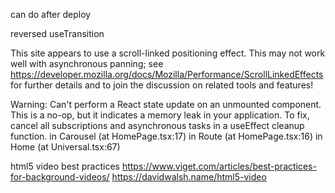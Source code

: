 can do after deploy

reversed useTransition

This site appears to use a scroll-linked positioning effect. This may not work well with asynchronous panning; see https://developer.mozilla.org/docs/Mozilla/Performance/ScrollLinkedEffects for further details and to join the discussion on related tools and features!

Warning: Can't perform a React state update on an unmounted component. This is a no-op, but it indicates a memory leak in your application. To fix, cancel all subscriptions and asynchronous tasks in a useEffect cleanup function.
    in Carousel (at HomePage.tsx:17)
    in Route (at HomePage.tsx:16)
    in Home (at Universal.tsx:67)

html5 video best practices
https://www.viget.com/articles/best-practices-for-background-videos/
https://davidwalsh.name/html5-video